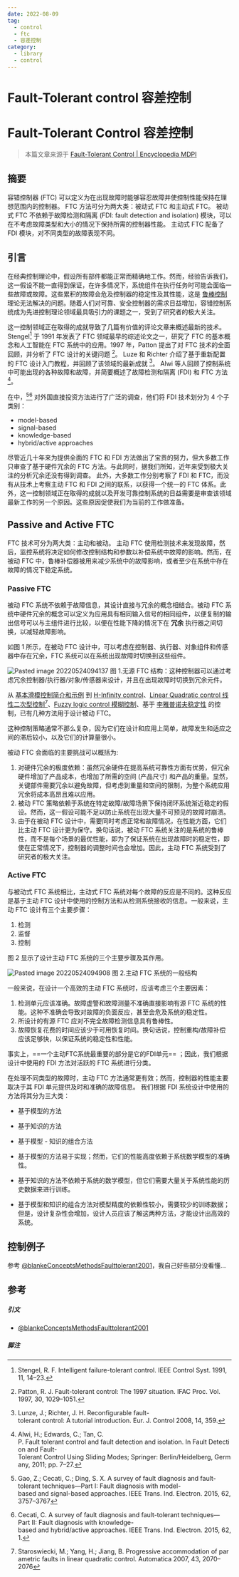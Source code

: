 ```yaml
---
date: 2022-08-09
tag:
  - control
  - ftc
  - 容差控制
category:
  - library
  - control
---
```


# Fault-Tolerant control 容差控制

# Fault-Tolerant Control 容差控制

> 本篇文章来源于 [Fault-Tolerant Control | Encyclopedia MDPI](https://encyclopedia.pub/entry/2328)

## 摘要

容错控制器 (FTC) 可以定义为在出现故障时能够容忍故障并使控制性能保持在理想范围内的控制器。
FTC 方法可分为两大类：被动式 FTC 和主动式 FTC。
被动式 FTC 不依赖于故障检测和隔离 (FDI: fault detection and isolation) 模块，可以在不考虑故障类型和大小的情况下保持所需的控制器性能。
主动式 FTC 配备了 FDI 模块，对不同类型的故障表现不同。

## 引言

在经典控制理论中，假设所有部件都能正常而精确地工作。然而，经验告诉我们，这一假设不能一直得到保证，在许多情况下，系统组件在执行任务时可能会面临一些故障或故障。这些累积的故障会危及控制器的稳定性及其性能，这是 [鲁棒控制](.//) 理论无法解决的问题。随着人们对可靠、安全控制器的需求日益增加，容错控制系统成为先进控制理论领域最具吸引力的课题之一，受到了研究者的极大关注。

这一控制领域正在取得的成就导致了几篇有价值的评论文章来概述最新的技术。
Stengel[^1] 于 1991 年发表了 FTC 领域最早的综述论文之一，研究了 FTC 的基本概念和人工智能在 FTC 系统中的应用。1997 年，Patton 提出了对 FTC 技术的全面回顾，并分析了 FTC 设计的关键问题 [^2]。
Luze 和 Richter 介绍了基于重新配置的 FTC 设计入门教程，并回顾了该领域的最新成就 [^3]。
Alwi 等人回顾了控制系统中可能出现的各种故障和故障，并简要概述了故障检测和隔离 (FDI) 和 FTC 方法 [^4]。

在中，[^5][^6] 对外国直接投资方法进行了广泛的调查，他们将 FDI 技术划分为 4 个子类别：

- model-based
- signal-based
- knowledge-based
- hybrid/active approaches

尽管近几十年来为提供全面的 FTC 和 FDI 方法做出了宝贵的努力，但大多数工作只审查了基于硬件冗余的 FTC 方法。与此同时，据我们所知，近年来受到极大关注的分析冗余还没有得到调查。
此外，大多数工作分别考察了 FDI 和 FTC，而没有从技术上考察主动 FTC 和 FDI 之间的联系，以获得一个统一的 FTC 体系。此外，这一控制领域正在取得的成就以及开发可靠控制系统的日益需要是审查该领域最新工作的另一个原因。这些原因促使我们为当前的工作做准备。

## Passive and Active FTC

FTC 技术可分为两大类：主动和被动。
主动 FTC 使用检测技术来发现故障，然后，监控系统将决定如何修改控制结构和参数以补偿系统中故障的影响。然而，在被动 FTC 中，鲁棒补偿器被用来减少系统中的故障影响，或者至少在系统中存在故障的情况下稳定系统。

### Passive FTC

被动 FTC 系统不依赖于故障信息，其设计直接与冗余的概念相结合。被动 FTC 系统中硬件冗余的概念可以定义为应用具有相同输入信号的相同组件，以便复制的输出信号可以与主组件进行比较，以便在性能下降的情况下在 **冗余** 执行器之间切换，以减轻故障影响。

如图 1 所示，在被动 FTC 设计中，可以考虑在控制器、执行器、对象组件和传感器中存在冗余，FTC 系统可以在系统出现故障时切换到这些组件。

![Pasted image 20220524094137](./assets/Pasted-image-20220524094137.png)
图 1.无源 FTC 结构：这种控制器可以通过考虑冗余控制器/执行器/对象/传感器来设计，并且在出现故障时切换到冗余元件。

从 [基本滑模控制简介和示例](./非线性控制/滑模控制/基本滑模控制简介和示例.md) 到 [H-Infinity control](./H-Infinity-control.md)、[Linear Quadratic control 线性二次型控制](./Linear-Quadratic-control-线性二次型控制.md)[^7]、[Fuzzy logic control 模糊控制](./Fuzzy-logic-control-模糊控制.md)、基于 [李雅普诺夫稳定性](./李雅普诺夫稳定性.md) 的控制，已有几种方法用于设计被动 FTC。

这种控制策略通常不那么复杂，因为它们在设计和应用上简单，故障发生和适应之间的滞后较小，以及它们的计算量很小。

被动 FTC 会面临的主要挑战可以概括为:
1. 对硬件冗余的极度依赖：虽然冗余硬件在提高系统可靠性方面有优势，但冗余硬件增加了产品成本，也增加了所需的空间 (产品尺寸) 和产品的重量。显然，关键部件需要冗余以避免故障，但考虑到重量和空间的限制，为整个系统应用冗余将成本高昂且难以应用。
2. 被动 FTC 策略依赖于系统在特定故障/故障场景下保持闭环系统渐近稳定的假设。然而，这一假设可能不足以防止系统在出现大量不可预见的故障时崩溃。
3. 由于在被动 FTC 设计中，需要同时考虑正常和故障情况，在性能方面，它们比主动 FTC 设计更为保守。换句话说，被动 FTC 系统关注的是系统的鲁棒性，而不是每个场景的最优性能，即为了保证系统在出现故障时的稳定性，即使在正常情况下，控制器的调整时间也会增加。因此，主动 FTC 系统受到了研究者的极大关注。

### Active FTC

与被动式 FTC 系统相比，主动式 FTC 系统对每个故障的反应是不同的。这种反应是基于主动 FTC 设计中使用的控制方法和从检测系统接收的信息。一般来说，主动 FTC 设计有三个主要步骤：
1. 检测
2. 监督
3. 控制

图 2 显示了设计主动 FTC 系统的三个主要步骤及其作用。

![Pasted image 20220524094908](./assets/Pasted-image-20220524094908.png)
图 2.主动 FTC 系统的一般结构

一般来说，在设计一个高效的主动 FTC 系统时，应该考虑三个主要因素：
1. 检测单元应该准确。故障虚警和故障测量不准确直接影响有源 FTC 系统的性能。这种不准确会导致对故障的负面反应，甚至会危及系统的稳定性。
2. 所设计的有源 FTC 应对不完全故障检测信息具有鲁棒性。
3. 故障恢复花费的时间应该少于可用恢复时间。换句话说，控制重构/故障补偿应该足够快，以保证系统的稳定性和性能。

事实上，==一个主动FTC系统最重要的部分是它的FDI单元== ；因此，我们根据设计中使用的 FDI 方法对活跃的 FTC 系统进行分类。

在处理不同类型的故障时，主动 FTC 方法通常更有效；然而，控制器的性能主要取决于其 FDI 单元提供及时和准确的故障信息。
我们根据 FDI 系统设计中使用的方法将其分为三大类：
- 基于模型的方法
- 基于知识的方法
- 基于模型 - 知识的组合方法

- 基于模型的方法易于实现；然而，它们的性能高度依赖于系统数学模型的准确性。
- 基于知识的方法不依赖于系统的数学模型，但它们需要大量关于系统性能的历史数据来进行训练。
- 基于模型和知识的组合方法对模型精度的依赖性较小，需要较少的训练数据；但是，设计复杂性会增加，设计人员应该了解这两种方法，才能设计出高效的系统。

## 控制例子

参考 [@blankeConceptsMethodsFaulttolerant2001](.//)，我自己好些部分没看懂…


## 参考

##### 引文

- [@blankeConceptsMethodsFaulttolerant2001](.//)

##### 脚注

[^1]: Stengel, R. F. Intelligent failure-tolerant control. IEEE Control Syst. 1991, 11, 14–23.
[^2]: Patton, R. J. Fault-tolerant control: The 1997 situation. IFAC Proc. Vol. 1997, 30, 1029–1051.
[^3]: Lunze, J.; Richter, J. H. Reconfigurable fault-tolerant control: A tutorial introduction. Eur. J. Control 2008, 14, 359.
[^4]: Alwi, H.; Edwards, C.; Tan, C. P. Fault tolerant control and fault detection and isolation. In Fault Detection and Fault-Tolerant Control Using Sliding Modes; Springer: Berlin/Heidelberg, Germany, 2011; pp. 7–27.
[^5]: Gao, Z.; Cecati, C.; Ding, S. X. A survey of fault diagnosis and fault-tolerant techniques—Part I: Fault diagnosis with model-based and signal-based approaches. IEEE Trans. Ind. Electron. 2015, 62, 3757–3767
[^6]: Cecati, C. A survey of fault diagnosis and fault-tolerant techniques—Part II: Fault diagnosis with knowledge-based and hybrid/active approaches. IEEE Trans. Ind. Electron. 2015, 62, 1.
[^7]: Staroswiecki, M.; Yang, H.; Jiang, B. Progressive accommodation of parametric faults in linear quadratic control. Automatica 2007, 43, 2070–2076
